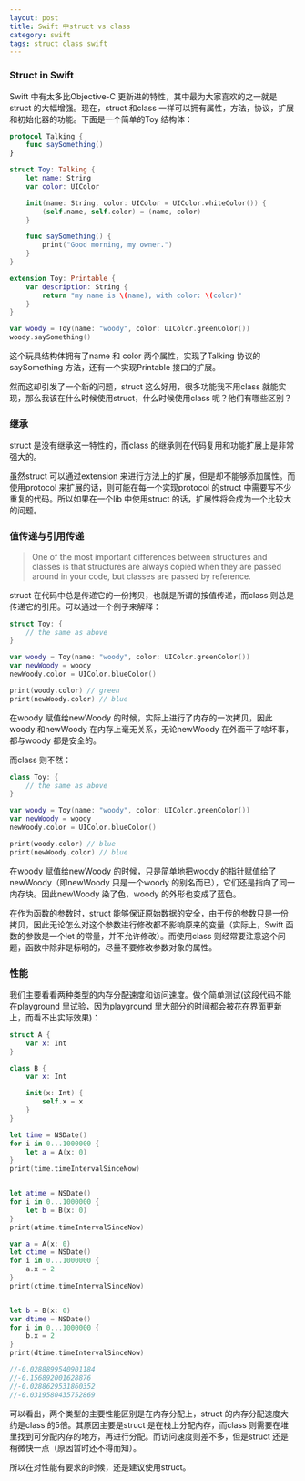 ```yaml
---
layout: post
title: Swift 中struct vs class
category: swift
tags: struct class swift
---
```


### Struct in Swift

Swift 中有太多比Objective-C 更新进的特性，其中最为大家喜欢的之一就是struct 的大幅增强。现在，struct 和class 一样可以拥有属性，方法，协议，扩展和初始化器的功能。下面是一个简单的Toy 结构体：

```swift
protocol Talking {
    func saySomething()
}

struct Toy: Talking {
    let name: String
    var color: UIColor

    init(name: String, color: UIColor = UIColor.whiteColor()) {
        (self.name, self.color) = (name, color)
    }

    func saySomething() {
        print("Good morning, my owner.")
    }
}

extension Toy: Printable {
    var description: String {
        return "my name is \(name), with color: \(color)"
    }
}

var woody = Toy(name: "woody", color: UIColor.greenColor())
woody.saySomething()
```

这个玩具结构体拥有了name 和 color 两个属性，实现了Talking 协议的saySomething 方法，还有一个实现Printable 接口的扩展。

然而这却引发了一个新的问题，struct 这么好用，很多功能我不用class 就能实现，那么我该在什么时候使用struct，什么时候使用class 呢？他们有哪些区别？

### 继承

struct 是没有继承这一特性的，而class 的继承则在代码复用和功能扩展上是非常强大的。

虽然struct 可以通过extension 来进行方法上的扩展，但是却不能够添加属性。而使用protocol 来扩展的话，则可能在每一个实现protocol 的struct 中需要写不少重复的代码。所以如果在一个lib 中使用struct 的话，扩展性将会成为一个比较大的问题。

<!-- more -->
### 值传递与引用传递

> One of the most important differences between structures and classes is that structures are always copied when they are passed around in your code, but classes are passed by reference.

struct 在代码中总是传递它的一份拷贝，也就是所谓的按值传递，而class 则总是传递它的引用。可以通过一个例子来解释：

```swift
struct Toy: {
    // the same as above
}

var woody = Toy(name: "woody", color: UIColor.greenColor())
var newWoody = woody
newWoody.color = UIColor.blueColor()

print(woody.color) // green
print(newWoody.color) // blue
```

在woody 赋值给newWoody 的时候，实际上进行了内存的一次拷贝，因此woody 和newWoody 在内存上毫无关系，无论newWoody 在外面干了啥坏事，都与woody 都是安全的。

而class 则不然：

```swift
class Toy: {
    // the same as above
}

var woody = Toy(name: "woody", color: UIColor.greenColor())
var newWoody = woody
newWoody.color = UIColor.blueColor()

print(woody.color) // blue
print(newWoody.color) // blue
```

在woody 赋值给newWoody 的时候，只是简单地把woody 的指针赋值给了newWoody（即newWoody 只是一个woody 的别名而已），它们还是指向了同一内存块。因此newWoody 染了色，woody 的外形也变成了蓝色。

在作为函数的参数时，struct 能够保证原始数据的安全，由于传的参数只是一份拷贝，因此无论怎么对这个参数进行修改都不影响原来的变量（实际上，Swift 函数的参数是一个let 的常量，并不允许修改）。而使用class 则经常要注意这个问题，函数中除非是标明的，尽量不要修改参数对象的属性。

### 性能

我们主要看看两种类型的内存分配速度和访问速度。做个简单测试(这段代码不能在playground 里试验，因为playground 里大部分的时间都会被花在界面更新上，而看不出实际效果)：

```swift
struct A {
    var x: Int
}

class B {
    var x: Int

    init(x: Int) {
        self.x = x
    }
}

let time = NSDate()
for i in 0...1000000 {
    let a = A(x: 0)
}
print(time.timeIntervalSinceNow)


let atime = NSDate()
for i in 0...1000000 {
    let b = B(x: 0)
}
print(atime.timeIntervalSinceNow)

var a = A(x: 0)
let ctime = NSDate()
for i in 0...1000000 {
    a.x = 2
}
print(ctime.timeIntervalSinceNow)


let b = B(x: 0)
var dtime = NSDate()
for i in 0...1000000 {
    b.x = 2
}
print(dtime.timeIntervalSinceNow)

//-0.0288899540901184
//-0.156892001628876
//-0.0288629531860352
//-0.0319580435752869
```

可以看出，两个类型的主要性能区别是在内存分配上，struct 的内存分配速度大约是class 的5倍。其原因主要是struct 是在栈上分配内存，而class 则需要在堆里找到可分配内存的地方，再进行分配。而访问速度则差不多，但是struct 还是稍微快一点（原因暂时还不得而知）。

所以在对性能有要求的时候，还是建议使用struct。
